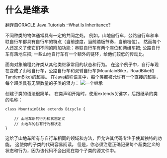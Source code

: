# 什么是继承

翻译自[ORACLE Java Tutorials –What Is Inheritance?](http://docs.oracle.com/javase/tutorial/java/concepts/inheritance.html)

不同种类的物体通常具有一定的共同之处。 例如，山地自行车，公路自行车和串联自行车都具有自行车的特点（当前速度，当前踏板节奏，当前档位）。 然而每个人还定义了使它们不同的附加功能：串联自行车有两个座位和两组车把; 公路自行车有落地车把; 一些山地自行车有一个额外的链环，给他们较低的传动比。

面向对象编程允许类从其他类继承常用的状态和行为。 在这个例子中，自行车现在变成了山地自行车，公路自行车和双臂自行车(MountainBike，RoadBike和TandemBike)的超类。 在Java编程语言中，每个类都被允许有一个直接的超类，每个超类具有无限数量的子类的潜力：
![一个继承](http://upload-images.jianshu.io/upload_images/7279088-3b414e96d14d6d8c?imageMogr2/auto-orient/strip%7CimageView2/2/w/1240)

创建子类的语法很简单。 在类声明开始时，使用extends关键字，后跟继承的类的名称：

```
class MountainBike extends Bicycle {

    // 山地车新的行为和状态定义
    // 山地车的独有行为和状态
}
```
这给了山地车所有与自行车相同的领域和方法，但允许其代码专注于使其独特的功能。 这使你的子类的代码容易阅读。 但是，你必须注意正确记录每个超类定义的状态和行为，因为该代码不会出现在每个子类的源文件中。
